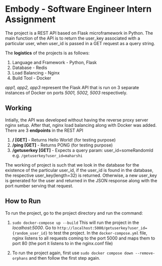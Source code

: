 # Embody - Software Engineer Intern Assignment

The project is a REST API based on Flask microframework in Python. The main function of the API is to return the user_key associated with a particular user, when user_id is passed in a GET request as a query string. 

The **logistics** of the projects is as follows:
1) Language and Framework - Python, Flask
2) Database - Redis
3) Load Balancing - Nginx
4) Build Tool - Docker

*app1, app2, app3* represent the Flask API that is run on 3 separate instances of Docker on ports *5001, 5002, 5003* respectively.

## Working
Intially, the API was developed without having the reverse proxy server nginx setup. After that, nginx load balancing along with Docker was added.
There are 3 **endpoints** in the REST API
1) **/ [GET]** - Returns Hello World! (for testing purpose)
2) **/ping [GET]** - Returns PONG (for testing purpose)
3) **/getuserkey [GET]** - Expects a query param: user_id=someRandomId 
    e.g. `/getuserkey?user_id=maharshi`

The working of project is such that we look in the database for the existence of the particular user_id, if the user_id is found in the database, the respective user_key(length=32) is returned. Otherwise, a new user_key is generated for the user and returned in the JSON response along with the port number serving that request.

## How to Run
To run the project, go to the project directory and run the command:
1) `sudo docker-compose up --build`
  This will run the project in the *localhost:5000*.
  Go to `http://localhost:5000/getuserkey?user_id={random_user_id}` to test the project.
  In the `docker-compose.yml` file, nginx listens to all requests coming to the port 5000 and maps them to port 80 (the port it listens to in the nginx.conf file)
  
2) To run the project again, first use `sudo docker compose down --remove-orphans` and then follow the first step again.
